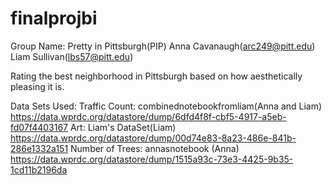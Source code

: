 # finalprojbi
Group Name: Pretty in Pittsburgh(PIP)
Anna Cavanaugh(arc249@pitt.edu)
Liam Sullivan(lbs57@pitt.edu)

Rating the best neighborhood in Pittsburgh based on how aesthetically pleasing it is. 

Data Sets Used:
Traffic Count: combinednotebookfromliam(Anna and Liam)
https://data.wprdc.org/datastore/dump/6dfd4f8f-cbf5-4917-a5eb-fd07f4403167
Art: Liam's DataSet(Liam)
https://data.wprdc.org/datastore/dump/00d74e83-8a23-486e-841b-286e1332a151
Number of Trees: annasnotebook (Anna)
https://data.wprdc.org/datastore/dump/1515a93c-73e3-4425-9b35-1cd11b2196da
